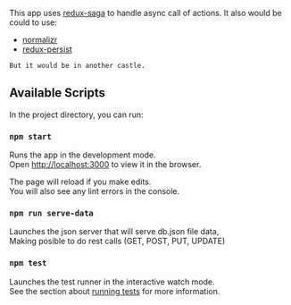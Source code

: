 This app uses [redux-saga](https://redux-saga.js.org/) to handle async call of actions. 
It also would be could to use:
- [normalizr](https://github.com/paularmstrong/normalizr) 
- [redux-persist](https://github.com/rt2zz/redux-persist#readme) 

`But it would be in another castle.`


## Available Scripts

In the project directory, you can run:

### `npm start`

Runs the app in the development mode.<br>
Open [http://localhost:3000](http://localhost:3000) to view it in the browser.

The page will reload if you make edits.<br>
You will also see any lint errors in the console.

### `npm run serve-data`

Launches the json server that will serve db.json file data,<br>
Making posible to do rest calls (GET, POST, PUT, UPDATE)<br>

### `npm test`

Launches the test runner in the interactive watch mode.<br>
See the section about [running tests](https://facebook.github.io/create-react-app/docs/running-tests) for more information.

